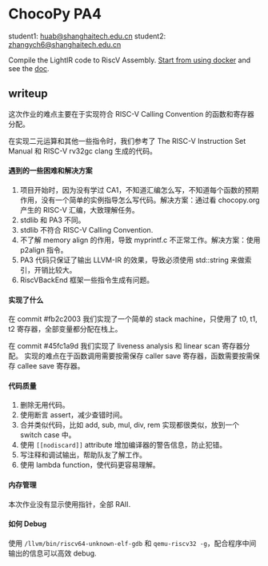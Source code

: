 # ChocoPy PA4

student1: huab@shanghaitech.edu.cn
student2: zhangych6@shanghaitech.edu.cn

Compile the LightIR code to RiscV Assembly. [Start from using docker](./doc/common/build.md) and see the [doc](./doc/PA4/README.md).

## writeup

这次作业的难点主要在于实现符合 RISC-V Calling Convention 的函数和寄存器分配。

在实现二元运算和其他一些指令时，我们参考了 The RISC-V Instruction Set Manual 和 RISC-V rv32gc clang 生成的代码。

#### 遇到的一些困难和解决方案

1. 项目开始时，因为没有学过 CA1，不知道汇编怎么写，不知道每个函数的预期作用，没有一个简单的实例指导怎么写代码。解决方案：通过看 chocopy.org 产生的 RISC-V 汇编，大致理解任务。
2. stdlib 和 PA3 不同。
3. stdlib 不符合 RISC-V Calling Convention.
4. 不了解 memory align 的作用，导致 myprintf.c 不正常工作。解决方案：使用 p2align 指令。
5. PA3 代码只保证了输出 LLVM-IR 的效果，导致必须使用 std::string 来做索引，开销比较大。
6. RiscVBackEnd 框架一些指令生成有问题。

#### 实现了什么

在 commit #fb2c2003 我们实现了一个简单的 stack machine，只使用了 t0, t1, t2 寄存器，全部变量都分配在栈上。

在 commit #45fc1a9d 我们实现了 liveness analysis 和 linear scan 寄存器分配。
实现的难点在于函数调用需要按需保存 caller save 寄存器，函数需要按需保存 callee save 寄存器。

####  代码质量

1. 删除无用代码。
2. 使用断言 assert，减少查错时间。
3. 合并类似代码，比如 add, sub, mul, div, rem 实现都很类似，放到一个 switch case 中。
4. 使用 `[[nodiscard]]` attribute 增加编译器的警告信息，防止犯错。
5. 写注释和调试输出，帮助队友了解工作。
6. 使用 lambda function，使代码更容易理解。

#### 内存管理

本次作业没有显示使用指针，全部 RAII.

#### 如何 Debug

使用 `/llvm/bin/riscv64-unknown-elf-gdb` 和 `qemu-riscv32 -g`，配合程序中间输出的信息可以高效 debug.
